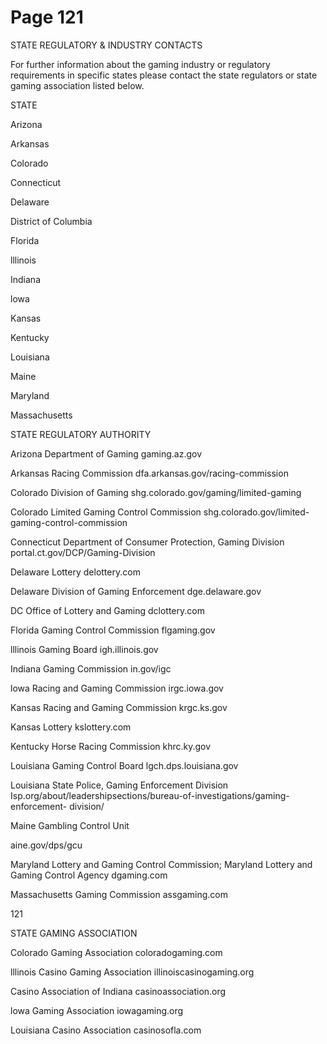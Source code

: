 # Page 121

STATE REGULATORY & INDUSTRY CONTACTS

For further information about the gaming industry or regulatory requirements in specific states please contact the state
regulators or state gaming association listed below.

STATE

Arizona

Arkansas

Colorado

Connecticut

Delaware

District of Columbia

Florida

lllinois

Indiana

lowa

Kansas

Kentucky

Louisiana

Maine

Maryland

Massachusetts

STATE REGULATORY AUTHORITY

Arizona Department of Gaming
gaming.az.gov

Arkansas Racing Commission
dfa.arkansas.gov/racing-commission

Colorado Division of Gaming
shg.colorado.gov/gaming/limited-gaming

Colorado Limited Gaming Control Commission
shg.colorado.gov/limited-gaming-control-commission

Connecticut Department of Consumer Protection, Gaming Division
portal.ct.gov/DCP/Gaming-Division

Delaware Lottery
delottery.com

Delaware Division of Gaming Enforcement
dge.delaware.gov

DC Office of Lottery and Gaming
dclottery.com

Florida Gaming Control Commission
flgaming.gov

lllinois Gaming Board
igh.illinois.gov

Indiana Gaming Commission
in.gov/igc

lowa Racing and Gaming Commission
irgc.iowa.gov

Kansas Racing and Gaming Commission
krgc.ks.gov

Kansas Lottery
kslottery.com

Kentucky Horse Racing Commission
khrc.ky.gov

Louisiana Gaming Control Board
lgch.dps.louisiana.gov

Louisiana State Police, Gaming Enforcement Division
Isp.org/about/leadershipsections/bureau-of-investigations/gaming-enforcement-
division/

Maine Gambling Control Unit

aine.gov/dps/gcu

Maryland Lottery and Gaming Control Commission; Maryland Lottery and
Gaming Control Agency
dgaming.com

Massachusetts Gaming Commission
assgaming.com

121

STATE GAMING ASSOCIATION

Colorado Gaming Association
coloradogaming.com

lllinois Casino Gaming Association
illinoiscasinogaming.org

Casino Association of Indiana
casinoassociation.org

lowa Gaming Association
iowagaming.org

Louisiana Casino Association
casinosofla.com

